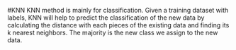 #KNN
KNN method is mainly for classification. 
Given a training dataset with labels, KNN will help to predict the classification of the new data by calculating the distance with each pieces of the existing data and finding its k nearest neighbors. 
The majority is the new class we assign to the new data.
